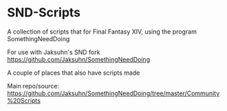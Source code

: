 # SND-Scripts
A collection of scripts that for Final Fantasy XIV, using the program SomethingNeedDoing

For use with Jaksuhn's SND fork https://github.com/Jaksuhn/SomethingNeedDoing

A couple of places that also have scripts made

Main repo/source: https://github.com/Jaksuhn/SomethingNeedDoing/tree/master/Community%20Scripts
